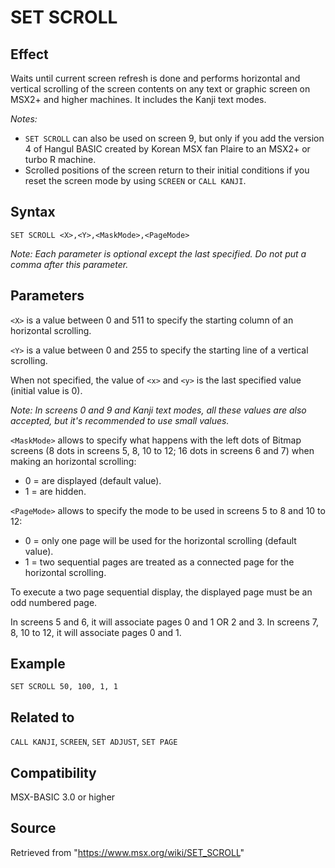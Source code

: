 # SET SCROLL

## Effect

Waits until current screen refresh is done and performs horizontal and vertical scrolling of the screen contents on any text or graphic screen on MSX2+ and higher machines. It includes the Kanji text modes.

_Notes:_
- `SET SCROLL` can also be used on screen 9, but only if you add the version 4 of Hangul BASIC created by Korean MSX fan Plaire to an MSX2+ or turbo R machine.
- Scrolled positions of the screen return to their initial conditions if you reset the screen mode by using `SCREEN` or `CALL KANJI`.

## Syntax

`SET SCROLL <X>,<Y>,<MaskMode>,<PageMode>`

_Note: Each parameter is optional except the last specified. Do not put a comma after this parameter._

## Parameters

`<X>` is a value between 0 and 511 to specify the starting column of an horizontal scrolling.

`<Y>` is a value between 0 and 255 to specify the starting line of a vertical scrolling.

When not specified, the value of `<x>` and `<y>` is the last specified value (initial value is 0).

_Note: In screens 0 and 9 and Kanji text modes, all these values are also accepted, but it's recommended to use small values._

`<MaskMode>` allows to specify what happens with the left dots of Bitmap screens (8 dots in screens 5, 8, 10 to 12; 16 dots in screens 6 and 7) when making an horizontal scrolling:
- 0 = are displayed (default value).
- 1 = are hidden.

`<PageMode>` allows to specify the mode to be used in screens 5 to 8 and 10 to 12:
- 0 = only one page will be used for the horizontal scrolling (default value).
- 1 = two sequential pages are treated as a connected page for the horizontal scrolling.

To execute a two page sequential display, the displayed page must be an odd numbered page.

In screens 5 and 6, it will associate pages 0 and 1 OR 2 and 3. In screens 7, 8, 10 to 12, it will associate pages 0 and 1.

## Example

```basic
SET SCROLL 50, 100, 1, 1
```

## Related to

`CALL KANJI`, `SCREEN`, `SET ADJUST`, `SET PAGE`

## Compatibility

MSX-BASIC 3.0 or higher

## Source

Retrieved from "https://www.msx.org/wiki/SET_SCROLL"
